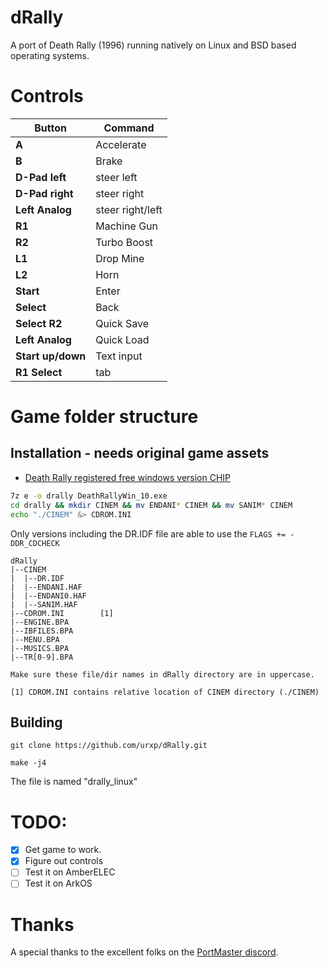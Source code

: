 # dRally

A port of Death Rally (1996) running natively on Linux and BSD based operating systems.

# Controls

| Button            | Command                    |
|-------------------|----------------------------|
| **A**             | Accelerate                 |
| **B**             | Brake 			 |
| **D-Pad left**    | steer left		 | 
| **D-Pad right**   | steer right 		 |
| **Left Analog**   | steer right/left           |
| **R1**            | Machine Gun                |
| **R2**            | Turbo Boost                |
| **L1**            | Drop Mine                  |
| **L2**            | Horn                       |
| **Start**         | Enter                      |
| **Select**        | Back                       |
| **Select R2**     | Quick Save                 |
| **Left Analog**   | Quick Load                 |
| **Start up/down** | Text input                 |
| **R1 Select**     | tab               |

# Game folder structure

## Installation - needs original game assets

* [Death Rally registered free windows version CHIP](https://www.chip.de/downloads/Death-Rally-Vollversion_38550689.html)

```sh
7z e -o drally DeathRallyWin_10.exe
cd drally && mkdir CINEM && mv ENDANI* CINEM && mv SANIM* CINEM
echo "./CINEM" &> CDROM.INI
```

Only versions including the DR.IDF file are able to use the `FLAGS += -DDR_CDCHECK`

    dRally
    |--CINEM
    |  |--DR.IDF
    |  |--ENDANI.HAF
    |  |--ENDANI0.HAF
    |  |--SANIM.HAF
    |--CDROM.INI        [1]
    |--ENGINE.BPA
    |--IBFILES.BPA
    |--MENU.BPA
    |--MUSICS.BPA
    |--TR[0-9].BPA

    Make sure these file/dir names in dRally directory are in uppercase.

    [1] CDROM.INI contains relative location of CINEM directory (./CINEM)

## Building

    git clone https://github.com/urxp/dRally.git

    make -j4

The file is named "drally_linux"

# TODO:

- [x] Get game to work.
- [x] Figure out controls
- [ ] Test it on AmberELEC
- [ ] Test it on ArkOS

# Thanks

A special thanks to the excellent folks on the [PortMaster discord](https://discord.gg/m2QcSkMh).
